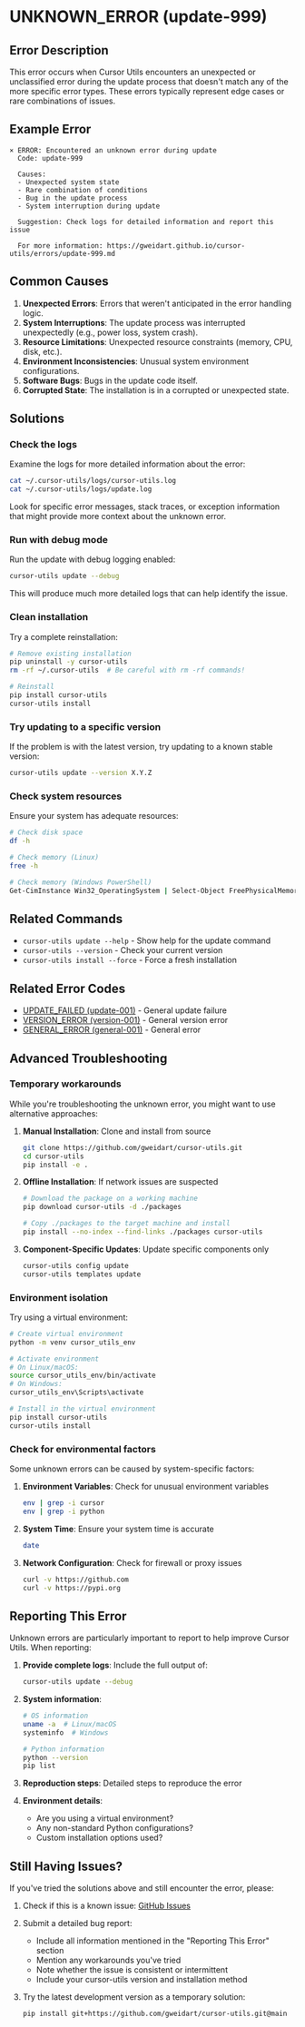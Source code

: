 # UNKNOWN_ERROR (update-999)

## Error Description

This error occurs when Cursor Utils encounters an unexpected or unclassified error during the update process that doesn't match any of the more specific error types. These errors typically represent edge cases or rare combinations of issues.

## Example Error

```
× ERROR: Encountered an unknown error during update
  Code: update-999
  
  Causes:
  - Unexpected system state
  - Rare combination of conditions
  - Bug in the update process
  - System interruption during update
  
  Suggestion: Check logs for detailed information and report this issue
  
  For more information: https://gweidart.github.io/cursor-utils/errors/update-999.md
```

## Common Causes

1. **Unexpected Errors**: Errors that weren't anticipated in the error handling logic.
2. **System Interruptions**: The update process was interrupted unexpectedly (e.g., power loss, system crash).
3. **Resource Limitations**: Unexpected resource constraints (memory, CPU, disk, etc.).
4. **Environment Inconsistencies**: Unusual system environment configurations.
5. **Software Bugs**: Bugs in the update code itself.
6. **Corrupted State**: The installation is in a corrupted or unexpected state.

## Solutions

### Check the logs

Examine the logs for more detailed information about the error:

```bash
cat ~/.cursor-utils/logs/cursor-utils.log
cat ~/.cursor-utils/logs/update.log
```

Look for specific error messages, stack traces, or exception information that might provide more context about the unknown error.

### Run with debug mode

Run the update with debug logging enabled:

```bash
cursor-utils update --debug
```

This will produce much more detailed logs that can help identify the issue.

### Clean installation

Try a complete reinstallation:

```bash
# Remove existing installation
pip uninstall -y cursor-utils
rm -rf ~/.cursor-utils  # Be careful with rm -rf commands!

# Reinstall
pip install cursor-utils
cursor-utils install
```

### Try updating to a specific version

If the problem is with the latest version, try updating to a known stable version:

```bash
cursor-utils update --version X.Y.Z
```

### Check system resources

Ensure your system has adequate resources:

```bash
# Check disk space
df -h

# Check memory (Linux)
free -h

# Check memory (Windows PowerShell)
Get-CimInstance Win32_OperatingSystem | Select-Object FreePhysicalMemory, TotalVisibleMemorySize
```

## Related Commands

- `cursor-utils update --help` - Show help for the update command
- `cursor-utils --version` - Check your current version
- `cursor-utils install --force` - Force a fresh installation

## Related Error Codes

- [UPDATE_FAILED (update-001)](update-001.md) - General update failure
- [VERSION_ERROR (version-001)](version-001.md) - General version error
- [GENERAL_ERROR (general-001)](general-001.md) - General error

## Advanced Troubleshooting

### Temporary workarounds

While you're troubleshooting the unknown error, you might want to use alternative approaches:

1. **Manual Installation**: Clone and install from source
   ```bash
   git clone https://github.com/gweidart/cursor-utils.git
   cd cursor-utils
   pip install -e .
   ```

2. **Offline Installation**: If network issues are suspected
   ```bash
   # Download the package on a working machine
   pip download cursor-utils -d ./packages
   
   # Copy ./packages to the target machine and install
   pip install --no-index --find-links ./packages cursor-utils
   ```

3. **Component-Specific Updates**: Update specific components only
   ```bash
   cursor-utils config update
   cursor-utils templates update
   ```

### Environment isolation

Try using a virtual environment:

```bash
# Create virtual environment
python -m venv cursor_utils_env

# Activate environment
# On Linux/macOS:
source cursor_utils_env/bin/activate
# On Windows:
cursor_utils_env\Scripts\activate

# Install in the virtual environment
pip install cursor-utils
cursor-utils install
```

### Check for environmental factors

Some unknown errors can be caused by system-specific factors:

1. **Environment Variables**: Check for unusual environment variables
   ```bash
   env | grep -i cursor
   env | grep -i python
   ```

2. **System Time**: Ensure your system time is accurate
   ```bash
   date
   ```

3. **Network Configuration**: Check for firewall or proxy issues
   ```bash
   curl -v https://github.com
   curl -v https://pypi.org
   ```

## Reporting This Error

Unknown errors are particularly important to report to help improve Cursor Utils. When reporting:

1. **Provide complete logs**: Include the full output of:
   ```bash
   cursor-utils update --debug
   ```

2. **System information**:
   ```bash
   # OS information
   uname -a  # Linux/macOS
   systeminfo  # Windows
   
   # Python information
   python --version
   pip list
   ```

3. **Reproduction steps**: Detailed steps to reproduce the error

4. **Environment details**:
   - Are you using a virtual environment?
   - Any non-standard Python configurations?
   - Custom installation options used?

## Still Having Issues?

If you've tried the solutions above and still encounter the error, please:

1. Check if this is a known issue:
   [GitHub Issues](https://github.com/gweidart/cursor-utils/issues)

2. Submit a detailed bug report:
   - Include all information mentioned in the "Reporting This Error" section
   - Mention any workarounds you've tried
   - Note whether the issue is consistent or intermittent
   - Include your cursor-utils version and installation method

3. Try the latest development version as a temporary solution:
   ```bash
   pip install git+https://github.com/gweidart/cursor-utils.git@main
   ``` 